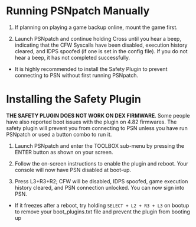 # Running PSNpatch Manually

1. If planning on playing a game backup online, mount the game first.

2. Launch PSNpatch and continue holding Cross until you hear a beep, indicating that the CFW Syscalls have been disabled, execution history cleared, and IDPS spoofed (if one is set in the config file). If you do not hear a beep, it has not completed successfully.

* It is highly recommended to install the Safety Plugin to prevent connecting to PSN without first running PSNpatch.

# Installing the Safety Plugin


**THE SAFETY PLUGIN DOES NOT WORK ON DEX FIRMWARE**. Some people have also reported boot issues with the plugin on 4.82 firmwares. The safety plugin will prevent you from connecting to PSN unless you have run PSNpatch or used a button combo to run it.

1. Launch PSNpatch and enter the TOOLBOX sub-menu by pressing the ENTER button as shown on your screen.

2. Follow the on-screen instructions to enable the plugin and reboot. Your console will now have PSN disabled at boot-up.

3. Press L3+R3+R2; CFW will be disabled, IDPS spoofed, game execution history cleared, and PSN connection unlocked. You can now sign into PSN.

 * If it freezes after a reboot, try holding `SELECT + L2 + R3 + L3` on bootup to remove your boot_plugins.txt file and prevent the plugin from booting up

